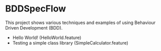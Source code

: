 # BDDSpecFlow
This project shows various techniques and examples of using Behaviour Driven Development (BDD).  

- Hello World! (HelloWorld.feature)
- Testing a simple class library (SimpleCalculator.feature)


